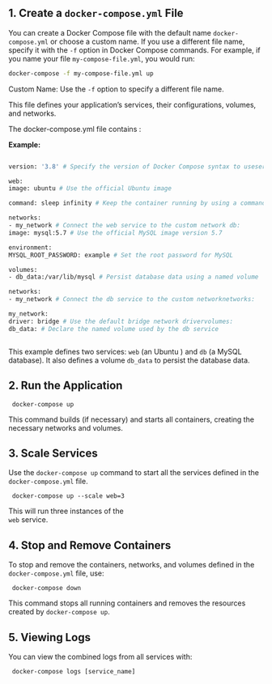 
## 1\. Create a `docker-compose.yml` File

You can create a Docker Compose file with the default name `docker-compose.yml` or choose a custom name. If you use a different file name, specify it with the `-f` option in Docker Compose commands. For example, if you name your file `my-compose-file.yml`, you would run:
```bash
docker-compose -f my-compose-file.yml up
```
Custom Name: Use the  `-f`  option to specify a different file name.

This file defines your application’s services, their configurations, volumes, and networks.

The docker-compose.yml file contains :

 **Example:**
 ```bash
 
version: '3.8' # Specify the version of Docker Compose syntax to useservices:  

web:  
image: ubuntu # Use the official Ubuntu image  

command: sleep infinity # Keep the container running by using a command  

networks:  
- my_network # Connect the web service to the custom network db:  
image: mysql:5.7 # Use the official MySQL image version 5.7 
 
environment:  
MYSQL_ROOT_PASSWORD: example # Set the root password for MySQL

volumes:  
- db_data:/var/lib/mysql # Persist database data using a named volume   

networks:  
- my_network # Connect the db service to the custom networknetworks:  

my_network:  
driver: bridge # Use the default bridge network drivervolumes:  
db_data: # Declare the named volume used by the db service



```

This example defines two services: `web` (an Ubuntu ) and `db` (a MySQL database). It also defines a volume `db_data` to persist the database data.


## 2\. Run the Application

	 docker-compose up 

This command builds (if necessary) and starts all containers, creating the necessary networks and volumes.

## 3\. Scale Services

Use the `docker-compose up` command to start all the services defined in the `docker-compose.yml` file.

	 docker-compose up --scale web=3

This will run three instances of the  
`web` service.
## 4\. Stop and Remove Containers
To stop and remove the containers, networks, and volumes defined in the `docker-compose.yml` file, use:

	 docker-compose down

This command stops all running containers and removes the resources created by `docker-compose up`.

## 5\. Viewing Logs

You can view the combined logs from all services with:

	 docker-compose logs [service_name]




<!--stackedit_data:
eyJoaXN0b3J5IjpbLTI1ODA1ODQ2MCwtMTMwMTY3NTIyNSw4NT
A1MjYyNDUsMjAxMTE5OTgxMiwxMjAyMjc1MTg1LC04MTE5MTQ2
OTQsLTQxODI5MDgzNV19
-->